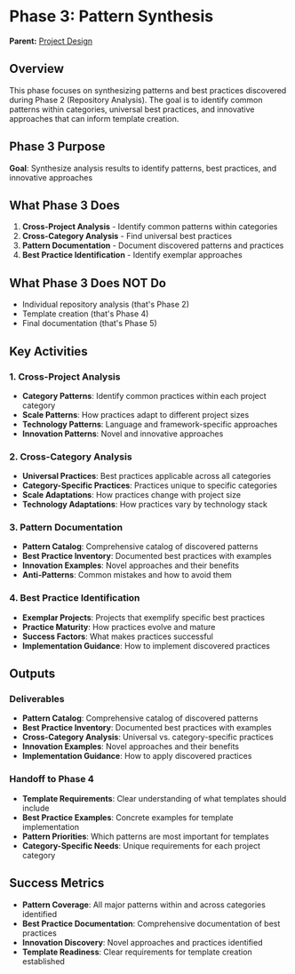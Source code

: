 # Phase 3: Pattern Synthesis

**Parent:** [Project Design](../PROJECT_DESIGN.md)

## Overview

This phase focuses on synthesizing patterns and best practices discovered during Phase 2 (Repository Analysis). The goal is to identify common patterns within categories, universal best practices, and innovative approaches that can inform template creation.

## Phase 3 Purpose
**Goal**: Synthesize analysis results to identify patterns, best practices, and innovative approaches

## What Phase 3 Does
1. **Cross-Project Analysis** - Identify common patterns within categories
2. **Cross-Category Analysis** - Find universal best practices
3. **Pattern Documentation** - Document discovered patterns and practices
4. **Best Practice Identification** - Identify exemplar approaches

## What Phase 3 Does NOT Do
- Individual repository analysis (that's Phase 2)
- Template creation (that's Phase 4)
- Final documentation (that's Phase 5)

## Key Activities

### 1. Cross-Project Analysis
- **Category Patterns**: Identify common practices within each project category
- **Scale Patterns**: How practices adapt to different project sizes
- **Technology Patterns**: Language and framework-specific approaches
- **Innovation Patterns**: Novel and innovative approaches

### 2. Cross-Category Analysis
- **Universal Practices**: Best practices applicable across all categories
- **Category-Specific Practices**: Practices unique to specific categories
- **Scale Adaptations**: How practices change with project size
- **Technology Adaptations**: How practices vary by technology stack

### 3. Pattern Documentation
- **Pattern Catalog**: Comprehensive catalog of discovered patterns
- **Best Practice Inventory**: Documented best practices with examples
- **Innovation Examples**: Novel approaches and their benefits
- **Anti-Patterns**: Common mistakes and how to avoid them

### 4. Best Practice Identification
- **Exemplar Projects**: Projects that exemplify specific best practices
- **Practice Maturity**: How practices evolve and mature
- **Success Factors**: What makes practices successful
- **Implementation Guidance**: How to implement discovered practices

## Outputs

### Deliverables
- **Pattern Catalog**: Comprehensive catalog of discovered patterns
- **Best Practice Inventory**: Documented best practices with examples
- **Cross-Category Analysis**: Universal vs. category-specific practices
- **Innovation Examples**: Novel approaches and their benefits
- **Implementation Guidance**: How to apply discovered practices

### Handoff to Phase 4
- **Template Requirements**: Clear understanding of what templates should include
- **Best Practice Examples**: Concrete examples for template implementation
- **Pattern Priorities**: Which patterns are most important for templates
- **Category-Specific Needs**: Unique requirements for each project category

## Success Metrics

- **Pattern Coverage**: All major patterns within and across categories identified
- **Best Practice Documentation**: Comprehensive documentation of best practices
- **Innovation Discovery**: Novel approaches and practices identified
- **Template Readiness**: Clear requirements for template creation established
